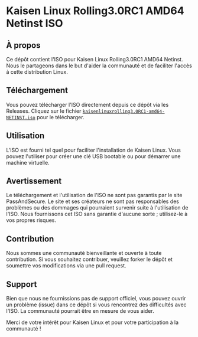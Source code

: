 # Kaisen Linux Rolling3.0RC1 AMD64 Netinst ISO 

## À propos
Ce dépôt contient l'ISO pour Kaisen Linux Rolling3.0RC1 AMD64 Netinst. Nous le partageons dans le but d'aider la communauté et de faciliter l'accès à cette distribution Linux.

## Téléchargement
Vous pouvez télécharger l'ISO directement depuis ce dépôt via les Releases. Cliquez sur le fichier [`kaisenlinuxrolling3.0RC1-amd64-NETINST.iso`](https://github.com/PassAndSecure/Kaisen_Linux_3/releases/download/kaisenlinuxrolling3.0RC1-amd64-NETINST/kaisenlinuxrolling3.0RC1-amd64-NETINST.iso) pour le télécharger.

## Utilisation
L'ISO est fourni tel quel pour faciliter l'installation de Kaisen Linux. Vous pouvez l'utiliser pour créer une clé USB bootable ou pour démarrer une machine virtuelle.

## Avertissement
Le téléchargement et l'utilisation de l'ISO ne sont pas garantis par le site PassAndSecure. Le site et ses créateurs ne sont pas responsables des problèmes ou des dommages qui pourraient survenir suite à l'utilisation de l'ISO. Nous fournissons cet ISO sans garantie d'aucune sorte ; utilisez-le à vos propres risques.

## Contribution
Nous sommes une communauté bienveillante et ouverte à toute contribution. Si vous souhaitez contribuer, veuillez forker le dépôt et soumettre vos modifications via une pull request.

## Support
Bien que nous ne fournissions pas de support officiel, vous pouvez ouvrir un problème (issue) dans ce dépôt si vous rencontrez des difficultés avec l'ISO. La communauté pourrait être en mesure de vous aider.

Merci de votre intérêt pour Kaisen Linux et pour votre participation à la communauté !
